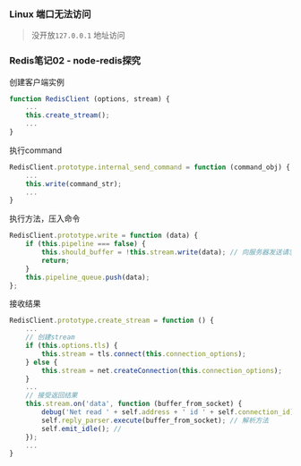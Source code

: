 ### Linux 端口无法访问
> 没开放`127.0.0.1` 地址访问

### Redis笔记02 - node-redis探究
创建客户端实例
```javascript
function RedisClient (options, stream) {
    ...
    this.create_stream();
    ...
}
```
执行command
```javascript
RedisClient.prototype.internal_send_command = function (command_obj) {
    ...
    this.write(command_str);
    ...
}
```
执行方法，压入命令
```javascript
RedisClient.prototype.write = function (data) {
    if (this.pipeline === false) {
        this.should_buffer = !this.stream.write(data); // 向服务器发送请求
        return;
    }
    this.pipeline_queue.push(data);
};
```

接收结果
```javascript
RedisClient.prototype.create_stream = function () {
    ...
    // 创建stream
    if (this.options.tls) {
        this.stream = tls.connect(this.connection_options);
    } else {
        this.stream = net.createConnection(this.connection_options);
    }
    ...
    // 接受返回结果
    this.stream.on('data', function (buffer_from_socket) {
        debug('Net read ' + self.address + ' id ' + self.connection_id);
        self.reply_parser.execute(buffer_from_socket); // 解析方法
        self.emit_idle(); //
    });
    ...
}
```